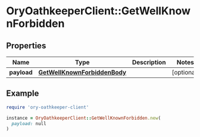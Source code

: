 # OryOathkeeperClient::GetWellKnownForbidden

## Properties

| Name | Type | Description | Notes |
| ---- | ---- | ----------- | ----- |
| **payload** | [**GetWellKnownForbiddenBody**](GetWellKnownForbiddenBody.md) |  | [optional] |

## Example

```ruby
require 'ory-oathkeeper-client'

instance = OryOathkeeperClient::GetWellKnownForbidden.new(
  payload: null
)
```

